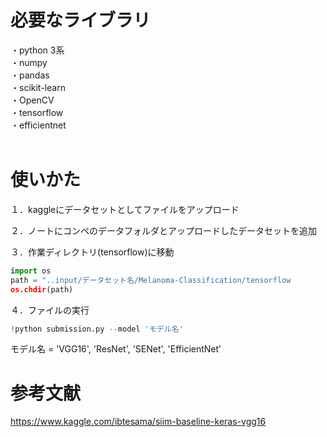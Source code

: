 # 必要なライブラリ  
・python 3系  
・numpy  
・pandas  
・scikit-learn  
・OpenCV  
・tensorflow  
・efficientnet  
</br>

# 使いかた  
１．kaggleにデータセットとしてファイルをアップロード  
    
２．ノートにコンペのデータフォルダとアップロードしたデータセットを追加  
  
３．作業ディレクトリ(tensorflow)に移動  
```py
import os  
path = "..input/データセット名/Melanoma-Classification/tensorflow  
os.chdir(path)  
```
  
４．ファイルの実行 
```py 
!python submission.py --model 'モデル名'  
```
モデル名 = 'VGG16', 'ResNet', 'SENet', 'EfficientNet'
</br>

# 参考文献  
https://www.kaggle.com/ibtesama/siim-baseline-keras-vgg16
